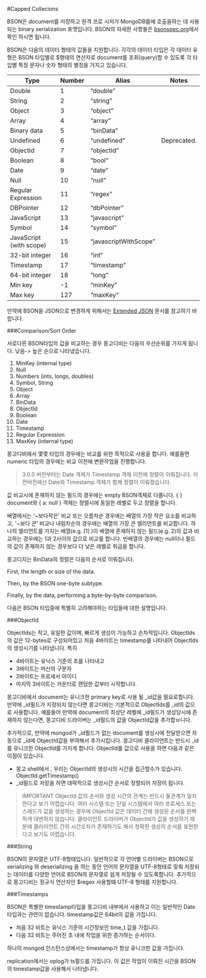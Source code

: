 #Capped Collecions

BSON은 document를 저장하고 원격 프로 시저가 MongoDB를에 호출을하는 데 사용되는 binary serialization 포맷입니다.
BSON의 자세한 사항들은 [bsonspec.org](bsonspec.org)에서 확인 하시면 됩니다.

BSON은 다음의 데이터 형태의 값들을 지원합니다. 각각의 데이터 타입은 
각 데이터 유형은 BSON 타입별로 $형태의 연산자로 document를 조회(query)할 수 있도록 각 타입별 특정 문자나 숫자 형태의 별칭을 가지고 있습니다.



| Type	| Number | Alias	| Notes|
| ---- | ---- |---- |---- |
|Double|	1	|“double”||	 
|String|	2	|“string”||	 
|Object|	3	|“object”||
|Array|	4	|“array”||	 
|Binary data|	5|	“binData”||	 
|Undefined|	6|	“undefined”|	Deprecated.|
|ObjectId	|7	|“objectId”||	 
|Boolean|	8|	“bool”||	 
|Date|	9|	“date”||	 
|Null|	10|	“null”||	 
|Regular Expression|	11|	“regex”||	 
|DBPointer|	12|	“dbPointer”||	 
|JavaScript|	13|	“javascript”||	 
|Symbol|	14|	“symbol”||	 
|JavaScript (with scope)|	15|	“javascriptWithScope”|| 
|32-bit integer|	16|	“int” ||	 
|Timestamp|	17|	“timestamp”||	 
|64-bit integer|	18|	“long”	 ||
|Min key|	-1|	“minKey”||	 
|Max key|	127|	“maxKey”||

만약에 BSON을 JSON으로 변경하게 위해서는 [Extended JSON](https://docs.mongodb.com/manual/reference/mongodb-extended-json/) 문서를 참고하기 바랍니다.

###Comparison/Sort Order

서로다른 BSON타입의 값을 비교하는 경우 몽고디비는 다음의 우선순위를 가지게 됩니다. 낮음-> 높은 순으로 나타냈습니다.

1. MinKey (internal type)
2. Null
3. Numbers (ints, longs, doubles)
4. Symbol, String
5. Object
6. Array
7. BinData
8. ObjectId
9. Boolean
10. Date
11. Timestamp
12. Regular Expression
13. MaxKey (internal type)
	 
몽고디비에서 몇몇 타입의 경우에는 비교를 위한 목적으로 사용을 합니다. 예를들면 numeric 타입의 경우에는 비교 이전에 변환작업을 진행합니다.

> 3.0.0 버전부터는 Date 객체가 Timestamp 객체 이전에 정렬이 이뤄집니다. 이전버전에선 Date와 Timestamp 객체가 함께 정렬이 이뤄졌습니다.

값 비교시에 존재하지 않는 필드의 경우에는 empty BSON객체로 다룹니다. { } document와 { a: null } 객체는 정렬시에 동일한 레벨로 두고 정렬을 합니다.

배열에서는 '~보다작은' 비교 또는 오름차순 경우에는 배열의 가장 작은 요소를 비교하고, '~보다 큰' 비교나 내림차순의 경우에는 배열의 가장 큰 엘리먼트를 비교합니다.
하나의 엘리먼트를 가지는 배열(e.g. [1] )이 배열에 존재하지 않는 필드(e.g. 2)의 값과 비교하는 경우에는 1과 2사이의 값으로 비교를 합니다.
빈배열의 경우에는 null이나 필드의 값이 존재하지 않는 경우보다 더 낮은 레벨로 취급을 합니다.

몽고디지는 BinData의 정렬은 다음의 순서로 이뤄집니다.

First, the length or size of the data.

Then, by the BSON one-byte subtype.

Finally, by the data, performing a byte-by-byte comparison.

다음은 BSON 타입중에 특별히 고려해야하는 타입들에 대한 설명입니다.

###ObjectId

ObjectIds는 작고, 유일한 값이며, 빠르게 생성이 가능하고 순차적입니다. ObjectIds의 값은 12-bytes로 구성되어있고 처음 4바이트는 timestamp를 나타내어 ObjectIds의 생성시기를 나타냅니다. 특히

- 4바이트는 유닉스  기준의  초를 나타내고
- 3바이트는 머신의 구분자
- 2바이트는 프로세서 아이디
- 마지막 3바이트는 카운터로 랜덤한 값부터 시작합니다.

몽고디비에서 document는 유니크한 primary key로 사용 될 _id값을 필요로합니다. 만약에 _id필드가 지정되지 않는다면 몽고디비는 기본적으로 ObjectIds를 _id의 값으로 사용합니다. 예를들어 만약에 document의 최상단 레벨에 _id필드가 생성당시에 존재하지 않는다면, 몽고디비 드라이버는 _id필드의 값을 ObjectId값을 추가합ㅂ니다.

추가적으로, 만약에 mongod가 _id필드가 없는 document를 생성시에 전달받으면  자동으로 _id에 ObjectId값을 부여해서 추가시킵니다.
몽고디비 클라이언트는 반드시 _id를 유니크한 ObjectId를 가지게 합니다. ObjectId를 값으로 사용을 하면 다음과 같은 이점이 있습니다.

- 몽고 shell에서 , 우리는 ObjectId의 생성시의 시간을 접근할수가 있습니다. ObjectId.getTimestamp()
- _id필드로  저장을 하면 대략적으로 생성시간 순서로 정렬되어 저장이 됩니다.

>IMPORTANT
>ObjectId 값의 순서와 생성 시간의 관계는 반드시 둘관계가 일치한다고 보기 어렵습니다. 여러 시스템 또는 단일 시스템에서 여러 프로세스 또는 스레드가 값을 생성하는 경우에 ObjectId 값은 데이터 간에 생성된 순서를 완벽하게 대변하지 않습니다. 클라이언트 드라이버가 ObjectId가 값을 생성하기 때문에 클라이언트 간의 시간오차가 존재하기도 해서 정확한 생성의 순서를 표현한다고 보기도 어렵습니다.


###String

BSON의 문자열은 UTF-8형태입니다. 일반적으로 각 언어별 드라이버는 BSON으로 serializing 와 deserializing 을 하는 동안  언어의 문자열을 UTF-8형태로 맞춰 저장되는 데이터를 다양한 언어로 BSON의 문자열로 쉽게 저장될 수 있도록합니다. 추가적으로 몽고디비는 정규식 연산자인 $regex 사용할떄 UTF-8 형태를 지원합니다.

###Timestamps

BSON은 특별한 timestamp타입을 몽고디비 내부에서 사용하고 이는 일반적인 Date 타입과는 관련이 없습니다. timestamp값은 64bit의 값을 가집니다.
- 처음 32 비트는 유닉스 기준의 시간정보인 time_t 값을 가집니다.
- 다음 32 비트는 주어진 초 내에 작업을 위한 증가하는 순서이다.

하나의 mongod 인스턴스상에서는 timestamp가 항상 유니크한 값을 가집니다.

replication에서는  oplog가 ts필드를 가집니다. 이 값은 작업이 이뤄진 시간을 BSON의 timestamp값을 사용해서 나타냅니다.
